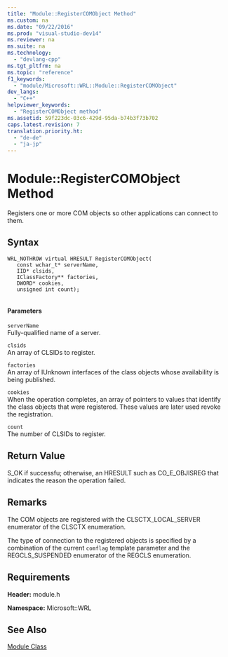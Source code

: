 ```yaml
---
title: "Module::RegisterCOMObject Method"
ms.custom: na
ms.date: "09/22/2016"
ms.prod: "visual-studio-dev14"
ms.reviewer: na
ms.suite: na
ms.technology: 
  - "devlang-cpp"
ms.tgt_pltfrm: na
ms.topic: "reference"
f1_keywords: 
  - "module/Microsoft::WRL::Module::RegisterCOMObject"
dev_langs: 
  - "C++"
helpviewer_keywords: 
  - "RegisterCOMObject method"
ms.assetid: 59f223dc-03c6-429d-95da-b74b3f73b702
caps.latest.revision: 7
translation.priority.ht: 
  - "de-de"
  - "ja-jp"
---
```

# Module::RegisterCOMObject Method
Registers one or more COM objects so other applications can connect to them.  
  
## Syntax  
  
```  
WRL_NOTHROW virtual HRESULT RegisterCOMObject(  
   const wchar_t* serverName,  
   IID* clsids,  
   IClassFactory** factories,  
   DWORD* cookies,  
   unsigned int count);  
  
```  
  
#### Parameters  
 `serverName`  
 Fully-qualified name of a server.  
  
 `clsids`  
 An array of CLSIDs to register.  
  
 `factories`  
 An array of IUnknown interfaces of the class objects whose availability is being published.  
  
 `cookies`  
 When the operation completes, an array of pointers to values that identify the class objects that were registered. These values are later used revoke the registration.  
  
 `count`  
 The number of CLSIDs to register.  
  
## Return Value  
 S_OK if successfu; otherwise, an HRESULT such as CO_E_OBJISREG that indicates the reason the operation failed.  
  
## Remarks  
 The COM objects are registered with the CLSCTX_LOCAL_SERVER enumerator of the CLSCTX enumeration.  
  
 The type of connection to the registered objects is specified by a combination of the current `comflag` template parameter and the REGCLS_SUSPENDED enumerator of the REGCLS enumeration.  
  
## Requirements  
 **Header:** module.h  
  
 **Namespace:** Microsoft::WRL  
  
## See Also  
 [Module Class](../vs140/module-class.md)
